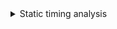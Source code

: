 <details>
<summary>Static timing analysis</summary>

Installing OpenSTA

    git clone https://github.com/parallaxsw/OpenSTA.git
    cd OpenSTA
    mkdir build
    cd build
    cmake ..
    make
![image](https://github.com/user-attachments/assets/169bbb6c-e641-4c8a-acd5-dc1b8ba02d45)

           from   Ubuntu   Macos
                22.04.2  14.4.1
    cmake    3.10.2 3.24.2   3.29.2
    clang    9.1.0           15.0.0
    gcc      3.3.2   11.4.0  
    tcl      8.4     8.6     8.6.6
    swig     1.3.28  4.1.0   4.2.1
    bison    1.35    3.8.2   3.8.2
    flex     2.5.4   2.6.4   2.6.4
   
  External library required for Opensta Eigen

    libeigen3-dev
  ![image](https://github.com/user-attachments/assets/d14bf0da-bed8-402a-a314-42d150ed9954)




    sta
    read_liberty ./sky130_fd_sc_hd__tt_025C_1v80.lib
    read_verilog ./verilogfiles/rv32i_synth.v <Path to synthesized netlist file>
    link_design rv32i
    current_design
    read_sdc ../sky130RTLDesignAndSynthesisWorkshop/sdc/riscv_core_synthesis.sdc
    create_clock -name clk -period 10.0000 [get_ports {clk}]
    check_setup -verbose -unconstrained_endpoints
    report_checks -path_delay min_max -fields {nets cap slew input_pins fanout} -digits {4}
> Min Path
![image](https://github.com/user-attachments/assets/ea960bd6-05bf-4fd9-8097-f09d9bd96c93)
![image](https://github.com/user-attachments/assets/8c167e3a-7e8a-4463-a69a-f4896af88e02)

> Max Path
![image](https://github.com/user-attachments/assets/02b8ee9f-da2b-48fc-b12b-1f38e69e675f)
![image](https://github.com/user-attachments/assets/45687c51-cbb8-402b-a35d-c89637b3d037)


</details>
